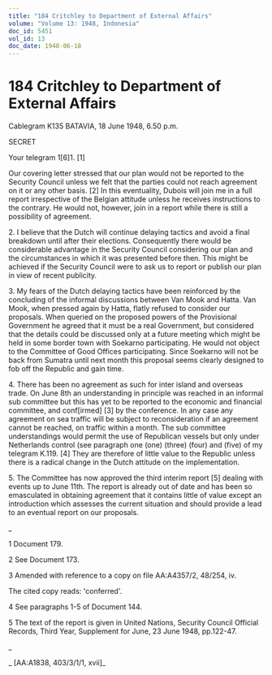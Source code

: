 ```yaml
---
title: "184 Critchley to Department of External Affairs"
volume: "Volume 13: 1948, Indonesia"
doc_id: 5451
vol_id: 13
doc_date: 1948-06-18
---
```


# 184 Critchley to Department of External Affairs

Cablegram K135 BATAVIA, 18 June 1948, 6.50 p.m.

SECRET

Your telegram 1[6]1. [1]

Our covering letter stressed that our plan would not be reported to the Security Council unless we felt that the parties could not reach agreement on it or any other basis. [2] In this eventuality, Dubois will join me in a full report irrespective of the Belgian attitude unless he receives instructions to the contrary. He would not, however, join in a report while there is still a possibility of agreement.

2\. I believe that the Dutch will continue delaying tactics and avoid a final breakdown until after their elections. Consequently there would be considerable advantage in the Security Council considering our plan and the circumstances in which it was presented before then. This might be achieved if the Security Council were to ask us to report or publish our plan in view of recent publicity.

3\. My fears of the Dutch delaying tactics have been reinforced by the concluding of the informal discussions between Van Mook and Hatta. Van Mook, when pressed again by Hatta, flatly refused to consider our proposals. When queried on the proposed powers of the Provisional Government he agreed that it must be a real Government, but considered that the details could be discussed only at a future meeting which might be held in some border town with Soekarno participating. He would not object to the Committee of Good Offices participating. Since Soekarno will not be back from Sumatra until next month this proposal seems clearly designed to fob off the Republic and gain time.

4\. There has been no agreement as such for inter island and overseas trade. On June 8th an understanding in principle was reached in an informal sub committee but this has yet to be reported to the economic and financial committee, and conf[irmed] [3] by the conference. In any case any agreement on sea traffic will be subject to reconsideration if an agreement cannot be reached, on traffic within a month. The sub committee understandings would permit the use of Republican vessels but only under Netherlands control (see paragraph one (one) (three) (four) and (five) of my telegram K.119. [4] They are therefore of little value to the Republic unless there is a radical change in the Dutch attitude on the implementation.

5\. The Committee has now approved the third interim report [5] dealing with events up to June 11th. The report is already out of date and has been so emasculated in obtaining agreement that it contains little of value except an introduction which assesses the current situation and should provide a lead to an eventual report on our proposals.

_

1 Document 179.

2 See Document 173.

3 Amended with reference to a copy on file AA:A4357/2, 48/254, iv.

The cited copy reads: 'conferred'.

4 See paragraphs 1-5 of Document 144.

5 The text of the report is given in United Nations, Security Council Official Records, Third Year, Supplement for June, 23 June 1948, pp.122-47.

_

_ [AA:A1838, 403/3/1/1, xvii]_
